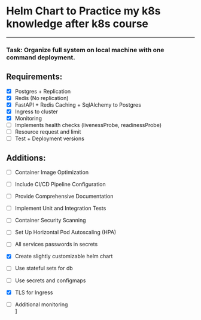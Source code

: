 # Helm Chart to Practice my k8s knowledge after k8s course

----

### Task: Organize full system on local machine with one command deployment.

## Requirements:
- [x] Postgres + Replication<br/>
- [x] Redis (No replication)<br/>
- [x] FastAPI + Redis Caching + SqlAlchemy to Postgres<br/>
- [x] Ingress to cluster<br/>
- [x] Monitoring<br/>
- [ ] Implements health checks (livenessProbe, readinessProbe)<br/>
- [ ] Resource request and limit<br/>
- [ ] Test + Deployment versions<br/>

## Additions:
- [ ] Container Image Optimization<br/>
- [ ] Include CI/CD Pipeline Configuration<br/>
- [ ] Provide Comprehensive Documentation<br/>
- [ ] Implement Unit and Integration Tests<br/>
- [ ] Container Security Scanning<br/>
- [ ] Set Up Horizontal Pod Autoscaling (HPA)<br/>
- [ ] All services passwords in secrets<br/>
- [x] Create slightly customizable helm chart<br/>
- [ ] Use stateful sets for db<br/>
- [ ] Use secrets and configmaps<br/>
- [x] TLS for Ingress<br/>
- [ ] Additional monitoring<br/>]


